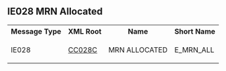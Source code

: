 ## IE028 MRN Allocated
<table cellspacing="0">
<tr>
<th>
   Message Type
  </th>
<th>
   XML Root
  </th>
<th>
   Name
  </th>
<th>
   Short Name
  </th>
</tr>
<tr>
<td>
<p class="s3">
    IE028
   </p>
</td>
<td>
<a href="https://github.com/hmrc/transit-movements-validator/blob/main/conf/xsd/cc028c.xsd">
    CC028C
   </a>
</td>
<td>
<p class="s3">
    MRN ALLOCATED
   </p>
</td>
<td>
   E_MRN_ALL
  </td>
</tr>
</table>
